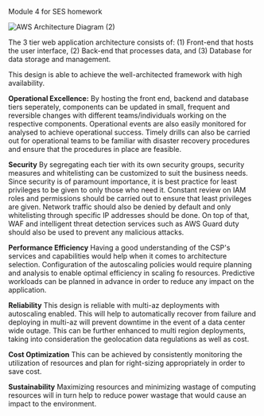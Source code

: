 Module 4 for SES homework

![AWS Architecture Diagram (2)](https://github.com/clouddyclem/mod4/assets/169360868/c35c0c6b-ab20-421d-9d10-0a51c9dcdbdc)

The 3 tier web application architecture consists of:
  (1) Front-end that hosts the user interface,
  (2) Back-end that processes data, and
  (3) Database for data storage and management.

This design is able to achieve the well-architected framework with high availability.

**Operational Excellence:**
By hosting the front end, backend and database tiers seperately, components can be updated in small, frequent and reversible changes with different teams/individuals working on the respective components. 
Operational events are also easily monitored for analysed to achieve operational success. Timely drills can also be carried out for operational teams to be familiar with disaster recovery procedures and ensure that the procedures in place are feasible.

**Security**
By segregating each tier with its own security groups, security measures and whitelisting can be customized to suit the business needs. Since security is of paramount importance, it is best practice for least privileges to be given to only those who need it. Constant review on IAM roles and permissions should be carried out to ensure that least privileges are given. Network traffic should also be denied by default and only whitelisting through specific IP addresses should be done. On top of that, WAF and intelligent threat detection services such as AWS Guard duty should also be used to prevent any malicious attacks.

**Performance Efficiency**
Having a good understanding of the CSP's services and capabilities would help when it comes to architecture selection. Configuration of the autoscaling policies would require planning and analysis to enable optimal efficiency in scaling fo resources. Predictive workloads can be planned in advance in order to reduce any impact on the application.

**Reliability**
This design is reliable with multi-az deployments with autoscaling enabled. This will help to automatically recover from failure and deploying in multi-az will prevent downtime in the event of a data center wide outage. This can be further enhanced to multi region deployments, taking into consideration the geolocation data regulations as well as cost.

**Cost Optimization**
This can be achieved by consistently monitoring the utilization of resources and plan for right-sizing appropriately in order to save cost.

**Sustainability**
Maximizing resources and minimizing wastage of computing resources will in turn help to reduce power wastage that would cause an impact to the environment.
